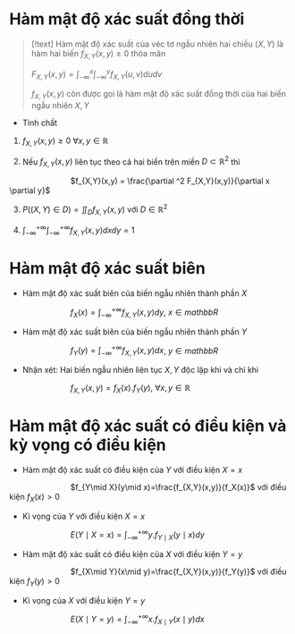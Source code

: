 
# Hàm mật độ xác suất đồng thời

>[!text]
>Hàm mật độ xác suất của véc tơ ngẫu nhiên hai chiều $(X,Y)$ là hàm hai biến $f_{X,Y}(x,y)\geq 0$ thỏa mãn
>
>$F_{X,Y}(x,y)=\displaystyle{\int_{-\infty}^x\int_{-\infty}^y f_{X,Y}(u,v)dudv}$ 
>
>$f_{X,Y}(x,y)$ còn được gọi là hàm mật độ xác suất đồng thời của hai biến ngẫu nhiên $X,Y$

- Tính chất

1. $f_{X,Y}(x,y)\geq 0$   $\forall x,y\in \mathbb R$ 

2. Nếu $f_{X,Y}(x,y)$ liên tục theo cả hai biến trên miền $D \subset \mathbb R^2$ thì

$\hspace{3cm}$$f_{X,Y}(x,y) = \frac{\partial ^2 F_{X,Y}(x,y)}{\partial x \partial y}$

3. $P((X,Y)\in D)= \displaystyle{\iint_D f_{X,Y}(x,y)}$   với $D\in \mathbb R^2$

4. $\displaystyle{\int_{-\infty}^{+\infty}\int_{-\infty}^{+\infty} f_{X,Y}(x,y)dxdy}=1$

# Hàm mật độ xác suất biên

- Hàm mật độ xác suất biên của biến ngẫu nhiên thành phần $X$ 

$\hspace{3cm}$$f_X(x)=\displaystyle{\int_{-\infty}^{+\infty}f_{X,Y}(x,y)dy}$,    $x\in mathbb R$

- Hàm mật độ xác suất biên của biến ngẫu nhiên thành phần $Y$

$\hspace{3cm}$$f_Y(y)=\displaystyle{\int_{-\infty}^{+\infty}f_{X,Y}(x,y)dx}$,    $y\in mathbb R$

- Nhận xét: Hai biến ngẫu nhiên liên tục $X,Y$ độc lập khi và chỉ khi

$\hspace{3cm}$$f_{X,Y}(x,y)=f_X(x).f_Y(y)$,   $\forall x,y\in \mathbb R$

# Hàm mật độ xác suất có điều kiện và kỳ vọng có điều kiện

- Hàm mật độ xác suất có điều kiện của $Y$ với điều kiện $X=x$ 

$\hspace{3cm}$$f_{Y\mid X}(y\mid x)=\frac{f_{X,Y}(x,y)}{f_X(x)}$  với điều kiện $f_X(x) > 0$

- Kì vọng của $Y$ với điều kiện $X=x$ 

$\hspace{3cm}$$E(Y\mid X=x)=\displaystyle{\int_{-\infty}^{+\infty}y.f_{Y\mid X}(y\mid x)dy}$


- Hàm mật độ xác suất có điều kiện của $X$ với điều kiện $Y=y$ 

$\hspace{3cm}$$f_{X\mid Y}(x\mid y)=\frac{f_{X,Y}(x,y)}{f_Y(y)}$  với điều kiện $f_Y(y) > 0$

- Kì vọng của $X$ với điều kiện $Y=y$ 

$\hspace{3cm}$$E(X\mid Y=y)=\displaystyle{\int_{-\infty}^{+\infty}x.f_{X\mid Y}(x\mid y)dx}$

